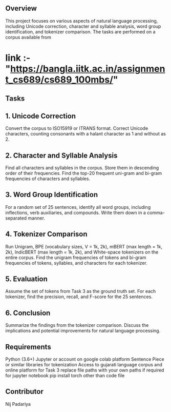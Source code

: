 ## Overview
This project focuses on various aspects of natural language processing, including Unicode correction, character and syllable analysis, word group identification, and tokenizer comparison. The tasks are performed on a corpus available from 
#   link :- "https://bangla.iitk.ac.in/assignment_cs689/cs689_100mbs/"

## Tasks

## 1. Unicode Correction
Convert the corpus to ISO15919 or ITRANS format.
Correct Unicode characters, counting consonants with a halant character as 1 and without as 2.
## 2. Character and Syllable Analysis
Find all characters and syllables in the corpus.
Store them in descending order of their frequencies.
Find the top-20 frequent uni-gram and bi-gram frequencies of characters and syllables.
## 3. Word Group Identification
For a random set of 25 sentences, identify all word groups, including inflections, verb auxiliaries, and compounds.
Write them down in a comma-separated manner.
## 4. Tokenizer Comparison
Run Unigram, BPE (vocabulary sizes, V = 1k, 2k), mBERT (max length = 1k, 2k), IndicBERT (max length = 1k, 2k), and White-space tokenizers on the entire corpus.
Find the unigram frequencies of tokens and bi-gram frequencies of tokens, syllables, and characters for each tokenizer.
## 5. Evaluation
Assume the set of tokens from Task 3 as the ground truth set.
For each tokenizer, find the precision, recall, and F-score for the 25 sentences.
## 6. Conclusion
Summarize the findings from the tokenizer comparison.
Discuss the implications and potential improvements for natural language processing.

## Requirements
Python (3.6+)
Jupyter or account on google colab platform
Sentence Piece or similar libraries for tokenization
Access to gujarati language corpus and online platform for Task 3
replace file paths with your own paths if required 
for jupyter notebook 
pip install torch other than code file



## Contributor
Nij Padariya
